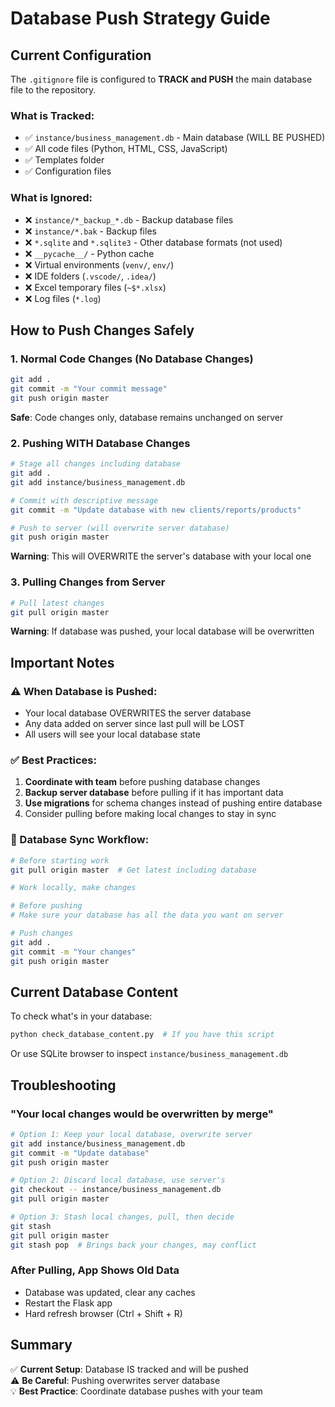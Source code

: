 # Database Push Strategy Guide

## Current Configuration

The `.gitignore` file is configured to **TRACK and PUSH** the main database file to the repository.

### What is Tracked:
- ✅ `instance/business_management.db` - Main database (WILL BE PUSHED)
- ✅ All code files (Python, HTML, CSS, JavaScript)
- ✅ Templates folder
- ✅ Configuration files

### What is Ignored:
- ❌ `instance/*_backup_*.db` - Backup database files
- ❌ `instance/*.bak` - Backup files
- ❌ `*.sqlite` and `*.sqlite3` - Other database formats (not used)
- ❌ `__pycache__/` - Python cache
- ❌ Virtual environments (`venv/`, `env/`)
- ❌ IDE folders (`.vscode/`, `.idea/`)
- ❌ Excel temporary files (`~$*.xlsx`)
- ❌ Log files (`*.log`)

## How to Push Changes Safely

### 1. Normal Code Changes (No Database Changes)
```bash
git add .
git commit -m "Your commit message"
git push origin master
```
**Safe**: Code changes only, database remains unchanged on server

### 2. Pushing WITH Database Changes
```bash
# Stage all changes including database
git add .
git add instance/business_management.db

# Commit with descriptive message
git commit -m "Update database with new clients/reports/products"

# Push to server (will overwrite server database)
git push origin master
```
**Warning**: This will OVERWRITE the server's database with your local one

### 3. Pulling Changes from Server
```bash
# Pull latest changes
git pull origin master
```
**Warning**: If database was pushed, your local database will be overwritten

## Important Notes

### ⚠️ When Database is Pushed:
- Your local database OVERWRITES the server database
- Any data added on server since last pull will be LOST
- All users will see your local database state

### ✅ Best Practices:
1. **Coordinate with team** before pushing database changes
2. **Backup server database** before pulling if it has important data
3. **Use migrations** for schema changes instead of pushing entire database
4. Consider pulling before making local changes to stay in sync

### 🔄 Database Sync Workflow:
```bash
# Before starting work
git pull origin master  # Get latest including database

# Work locally, make changes

# Before pushing
# Make sure your database has all the data you want on server

# Push changes
git add .
git commit -m "Your changes"
git push origin master
```

## Current Database Content

To check what's in your database:
```bash
python check_database_content.py  # If you have this script
```

Or use SQLite browser to inspect `instance/business_management.db`

## Troubleshooting

### "Your local changes would be overwritten by merge"
```bash
# Option 1: Keep your local database, overwrite server
git add instance/business_management.db
git commit -m "Update database"
git push origin master

# Option 2: Discard local database, use server's
git checkout -- instance/business_management.db
git pull origin master

# Option 3: Stash local changes, pull, then decide
git stash
git pull origin master
git stash pop  # Brings back your changes, may conflict
```

### After Pulling, App Shows Old Data
- Database was updated, clear any caches
- Restart the Flask app
- Hard refresh browser (Ctrl + Shift + R)

## Summary

✅ **Current Setup**: Database IS tracked and will be pushed  
⚠️ **Be Careful**: Pushing overwrites server database  
💡 **Best Practice**: Coordinate database pushes with your team



